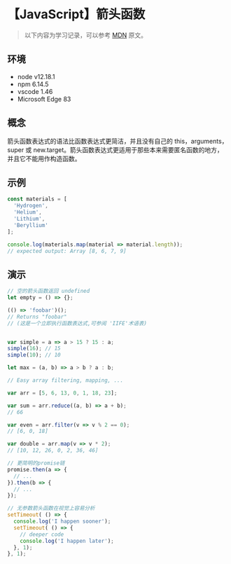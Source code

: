 # 【JavaScript】箭头函数

> 以下内容为学习记录，可以参考 [MDN][1] 原文。

## 环境

- node v12.18.1
- npm 6.14.5
- vscode 1.46
- Microsoft Edge 83

## 概念

箭头函数表达式的语法比函数表达式更简洁，并且没有自己的 this，arguments，super 或 new.target。箭头函数表达式更适用于那些本来需要匿名函数的地方，并且它不能用作构造函数。

## 示例

```js
const materials = [
  'Hydrogen',
  'Helium',
  'Lithium',
  'Beryllium'
];

console.log(materials.map(material => material.length));
// expected output: Array [8, 6, 7, 9]
```

## 演示

```js
// 空的箭头函数返回 undefined
let empty = () => {};

(() => 'foobar')(); 
// Returns "foobar"
// (这是一个立即执行函数表达式,可参阅 'IIFE'术语表) 


var simple = a => a > 15 ? 15 : a; 
simple(16); // 15
simple(10); // 10

let max = (a, b) => a > b ? a : b;

// Easy array filtering, mapping, ...

var arr = [5, 6, 13, 0, 1, 18, 23];

var sum = arr.reduce((a, b) => a + b);  
// 66

var even = arr.filter(v => v % 2 == 0); 
// [6, 0, 18]

var double = arr.map(v => v * 2);       
// [10, 12, 26, 0, 2, 36, 46]

// 更简明的promise链
promise.then(a => {
  // ...
}).then(b => {
  // ...
});

// 无参数箭头函数在视觉上容易分析
setTimeout( () => {
  console.log('I happen sooner');
  setTimeout( () => {
    // deeper code
    console.log('I happen later');
  }, 1);
}, 1);
```


[1]: https://developer.mozilla.org/zh-CN/docs/Web/JavaScript/Reference/Functions/Arrow_functions
